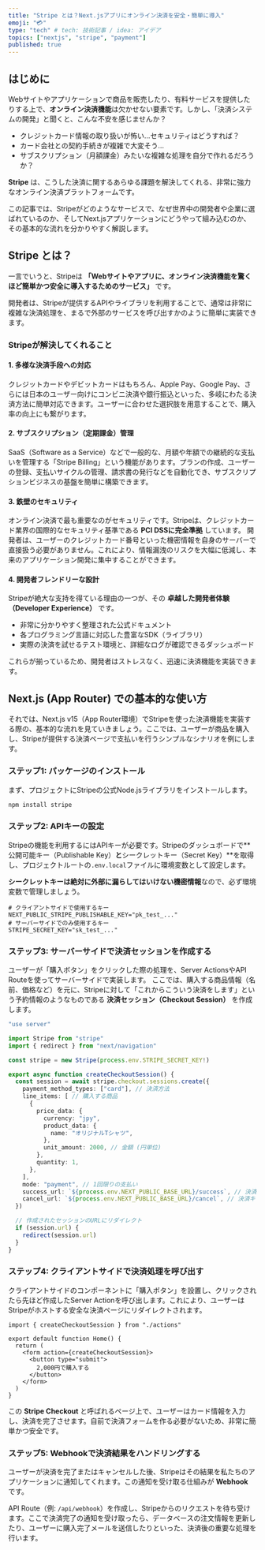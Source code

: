```yaml
---
title: "Stripe とは？Next.jsアプリにオンライン決済を安全・簡単に導入"
emoji: "💳"
type: "tech" # tech: 技術記事 / idea: アイデア
topics: ["nextjs", "stripe", "payment"]
published: true
---
```


## はじめに

Webサイトやアプリケーションで商品を販売したり、有料サービスを提供したりする上で、**オンライン決済機能**は欠かせない要素です。しかし、「決済システムの開発」と聞くと、こんな不安を感じませんか？

*   クレジットカード情報の取り扱いが怖い…セキュリティはどうすれば？
*   カード会社との契約手続きが複雑で大変そう…
*   サブスクリプション（月額課金）みたいな複雑な処理を自分で作れるだろうか？

**Stripe** は、こうした決済に関するあらゆる課題を解決してくれる、非常に強力なオンライン決済プラットフォームです。

この記事では、Stripeがどのようなサービスで、なぜ世界中の開発者や企業に選ばれているのか、そしてNext.jsアプリケーションにどうやって組み込むのか、その基本的な流れを分かりやすく解説します。

## Stripe とは？

一言でいうと、Stripeは **「Webサイトやアプリに、オンライン決済機能を驚くほど簡単かつ安全に導入するためのサービス」** です。

開発者は、Stripeが提供するAPIやライブラリを利用することで、通常は非常に複雑な決済処理を、まるで外部のサービスを呼び出すかのように簡単に実装できます。

### Stripeが解決してくれること

#### 1. 多様な決済手段への対応
クレジットカードやデビットカードはもちろん、Apple Pay、Google Pay、さらには日本のユーザー向けにコンビニ決済や銀行振込といった、多岐にわたる決済方法に簡単対応できます。ユーザーに合わせた選択肢を用意することで、購入率の向上にも繋がります。

#### 2. サブスクリプション（定期課金）管理
SaaS（Software as a Service）などで一般的な、月額や年額での継続的な支払いを管理する「Stripe Billing」という機能があります。プランの作成、ユーザーの登録、支払いサイクルの管理、請求書の発行などを自動化でき、サブスクリプションビジネスの基盤を簡単に構築できます。

#### 3. 鉄壁のセキュリティ
オンライン決済で最も重要なのがセキュリティです。Stripeは、クレジットカード業界の国際的なセキュリティ基準である **PCI DSSに完全準拠** しています。
開発者は、ユーザーのクレジットカード番号といった機密情報を自身のサーバーで直接扱う必要がありません。これにより、情報漏洩のリスクを大幅に低減し、本来のアプリケーション開発に集中することができます。

#### 4. 開発者フレンドリーな設計
Stripeが絶大な支持を得ている理由の一つが、その **卓越した開発者体験（Developer Experience）** です。
*   非常に分かりやすく整理された公式ドキュメント
*   各プログラミング言語に対応した豊富なSDK（ライブラリ）
*   実際の決済を試せるテスト環境と、詳細なログが確認できるダッシュボード

これらが揃っているため、開発者はストレスなく、迅速に決済機能を実装できます。

## Next.js (App Router) での基本的な使い方

それでは、Next.js v15（App Router環境）でStripeを使った決済機能を実装する際の、基本的な流れを見ていきましょう。ここでは、ユーザーが商品を購入し、Stripeが提供する決済ページで支払いを行うシンプルなシナリオを例にします。

### ステップ1: パッケージのインストール

まず、プロジェクトにStripeの公式Node.jsライブラリをインストールします。

```bash
npm install stripe
```

### ステップ2: APIキーの設定

Stripeの機能を利用するにはAPIキーが必要です。Stripeのダッシュボードで**公開可能キー（Publishable Key）**と**シークレットキー（Secret Key）**を取得し、プロジェクトルートの`.env.local`ファイルに環境変数として設定します。

**シークレットキーは絶対に外部に漏らしてはいけない機密情報**なので、必ず環境変数で管理しましょう。

```text:.env.local
# クライアントサイドで使用するキー
NEXT_PUBLIC_STRIPE_PUBLISHABLE_KEY="pk_test_..."
# サーバーサイドでのみ使用するキー
STRIPE_SECRET_KEY="sk_test_..."
```

### ステップ3: サーバーサイドで決済セッションを作成する

ユーザーが「購入ボタン」をクリックした際の処理を、Server ActionsやAPI Routeを使ってサーバーサイドで実装します。
ここでは、購入する商品情報（名前、価格など）を元に、Stripeに対して「これからこういう決済をします」という予約情報のようなものである **決済セッション（Checkout Session）** を作成します。

```typescript:app/actions.ts
"use server"

import Stripe from "stripe"
import { redirect } from "next/navigation"

const stripe = new Stripe(process.env.STRIPE_SECRET_KEY!)

export async function createCheckoutSession() {
  const session = await stripe.checkout.sessions.create({
    payment_method_types: ["card"], // 決済方法
    line_items: [ // 購入する商品
      {
        price_data: {
          currency: "jpy",
          product_data: {
            name: "オリジナルTシャツ",
          },
          unit_amount: 2000, // 金額 (円単位)
        },
        quantity: 1,
      },
    ],
    mode: "payment", // 1回限りの支払い
    success_url: `${process.env.NEXT_PUBLIC_BASE_URL}/success`, // 決済成功時のリダイレクト先
    cancel_url: `${process.env.NEXT_PUBLIC_BASE_URL}/cancel`, // 決済キャンセル時のリダイレクト先
  })

  // 作成されたセッションのURLにリダイレクト
  if (session.url) {
    redirect(session.url)
  }
}
```

### ステップ4: クライアントサイドで決済処理を呼び出す

クライアントサイドのコンポーネントに「購入ボタン」を設置し、クリックされたら先ほど作成したServer Actionを呼び出します。これにより、ユーザーはStripeがホストする安全な決済ページにリダイレクトされます。

```tsx:app/page.tsx
import { createCheckoutSession } from "./actions"

export default function Home() {
  return (
    <form action={createCheckoutSession}>
      <button type="submit">
        2,000円で購入する
      </button>
    </form>
  )
}
```
この **Stripe Checkout** と呼ばれるページ上で、ユーザーはカード情報を入力し、決済を完了させます。自前で決済フォームを作る必要がないため、非常に簡単かつ安全です。

### ステップ5: Webhookで決済結果をハンドリングする

ユーザーが決済を完了またはキャンセルした後、Stripeはその結果を私たちのアプリケーションに通知してくれます。この通知を受け取る仕組みが **Webhook** です。

API Route（例: `/api/webhook`）を作成し、Stripeからのリクエストを待ち受けます。ここで決済完了の通知を受け取ったら、データベースの注文情報を更新したり、ユーザーに購入完了メールを送信したりといった、決済後の重要な処理を行います。

